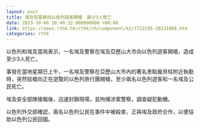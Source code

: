 ```yaml
---
layout: post
title: 埃及有警察向以色列遊客開槍　最少3人死亡
date: 2023-10-08 20:49:32.000000000 +08:00
link: https://news.rthk.hk/rthk/ch/component/k2/1722195-20231008.htm
categories: rthk
---
```


以色列和埃及當局表示，一名埃及警察在埃及亞歷山大市向以色列遊客開槍，造成至少3人死亡。

事發在當地星期日上午，一名埃及警察在亞歷山大市內的著名景點龐貝柱附近執勤時，突然拔槍向正在遊覽的以色列旅行團開槍，至少兩名以色列遊客和一名埃及公民死亡。

埃及安全部隊接報後，迅速封鎖現場，並拘捕涉案警察，調查疑犯動機。

以色列外交部確認，兩名以色列公民在事件中被殺害，正與埃及政府合作，以便協助以色列公民回國。
